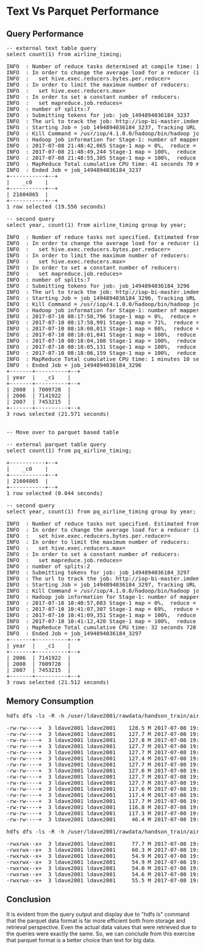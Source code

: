 # Text Vs Parquet Performance

## Query Performance
<pre>
-- external text table query
select count(1) from airline_timing;

INFO  : Number of reduce tasks determined at compile time: 1
INFO  : In order to change the average load for a reducer (in bytes):
INFO  :   set hive.exec.reducers.bytes.per.reducer=<number>
INFO  : In order to limit the maximum number of reducers:
INFO  :   set hive.exec.reducers.max=<number>
INFO  : In order to set a constant number of reducers:
INFO  :   set mapreduce.job.reduces=<number>
INFO  : number of splits:7
INFO  : Submitting tokens for job: job_1494894036184_3237
INFO  : The url to track the job: http://iop-bi-master.imdemocloud.com:8088/proxy/application_1494894036184_3237/
INFO  : Starting Job = job_1494894036184_3237, Tracking URL = http://iop-bi-master.imdemocloud.com:8088/proxy/application_1494894036184_3237/
INFO  : Kill Command = /usr/iop/4.1.0.0/hadoop/bin/hadoop job  -kill job_1494894036184_3237
INFO  : Hadoop job information for Stage-1: number of mappers: 7; number of reducers: 1
INFO  : 2017-07-08 21:48:42,065 Stage-1 map = 0%,  reduce = 0%
INFO  : 2017-07-08 21:48:49,244 Stage-1 map = 100%,  reduce = 0%, Cumulative CPU 38.36 sec
INFO  : 2017-07-08 21:48:55,385 Stage-1 map = 100%,  reduce = 100%, Cumulative CPU 41.07 sec
INFO  : MapReduce Total cumulative CPU time: 41 seconds 70 msec
INFO  : Ended Job = job_1494894036184_3237
+-----------+--+
|    _c0    |
+-----------+--+
| 21604865  |
+-----------+--+
1 row selected (19.556 seconds)

-- second query
select year, count(1) from airline_timing group by year;

INFO  : Number of reduce tasks not specified. Estimated from input data size: 8
INFO  : In order to change the average load for a reducer (in bytes):
INFO  :   set hive.exec.reducers.bytes.per.reducer=<number>
INFO  : In order to limit the maximum number of reducers:
INFO  :   set hive.exec.reducers.max=<number>
INFO  : In order to set a constant number of reducers:
INFO  :   set mapreduce.job.reduces=<number>
INFO  : number of splits:7
INFO  : Submitting tokens for job: job_1494894036184_3296
INFO  : The url to track the job: http://iop-bi-master.imdemocloud.com:8088/proxy/application_1494894036184_3296/
INFO  : Starting Job = job_1494894036184_3296, Tracking URL = http://iop-bi-master.imdemocloud.com:8088/proxy/application_1494894036184_3296/
INFO  : Kill Command = /usr/iop/4.1.0.0/hadoop/bin/hadoop job  -kill job_1494894036184_3296
INFO  : Hadoop job information for Stage-1: number of mappers: 7; number of reducers: 8
INFO  : 2017-07-10 08:17:50,796 Stage-1 map = 0%,  reduce = 0%
INFO  : 2017-07-10 08:17:58,991 Stage-1 map = 71%,  reduce = 0%, Cumulative CPU 37.2 sec
INFO  : 2017-07-10 08:18:00,013 Stage-1 map = 86%,  reduce = 0%, Cumulative CPU 44.93 sec
INFO  : 2017-07-10 08:18:01,041 Stage-1 map = 100%,  reduce = 0%, Cumulative CPU 53.68 sec
INFO  : 2017-07-10 08:18:04,108 Stage-1 map = 100%,  reduce = 38%, Cumulative CPU 60.29 sec
INFO  : 2017-07-10 08:18:05,131 Stage-1 map = 100%,  reduce = 75%, Cumulative CPU 66.05 sec
INFO  : 2017-07-10 08:18:06,159 Stage-1 map = 100%,  reduce = 100%, Cumulative CPU 70.92 sec
INFO  : MapReduce Total cumulative CPU time: 1 minutes 10 seconds 920 msec
INFO  : Ended Job = job_1494894036184_3296
+-------+----------+--+
| year  |   _c1    |
+-------+----------+--+
| 2008  | 7009728  |
| 2006  | 7141922  |
| 2007  | 7453215  |
+-------+----------+--+
3 rows selected (21.571 seconds)


-- Move over to parquet based table

-- external parquet table query
select count(1) from pq_airline_timing;

+-----------+--+
|    _c0    |
+-----------+--+
| 21604865  |
+-----------+--+
1 row selected (0.044 seconds)

-- second query
select year, count(1) from pq_airline_timing group by year;

INFO  : Number of reduce tasks not specified. Estimated from input data size: 2
INFO  : In order to change the average load for a reducer (in bytes):
INFO  :   set hive.exec.reducers.bytes.per.reducer=<number>
INFO  : In order to limit the maximum number of reducers:
INFO  :   set hive.exec.reducers.max=<number>
INFO  : In order to set a constant number of reducers:
INFO  :   set mapreduce.job.reduces=<number>
INFO  : number of splits:2
INFO  : Submitting tokens for job: job_1494894036184_3297
INFO  : The url to track the job: http://iop-bi-master.imdemocloud.com:8088/proxy/application_1494894036184_3297/
INFO  : Starting Job = job_1494894036184_3297, Tracking URL = http://iop-bi-master.imdemocloud.com:8088/proxy/application_1494894036184_3297/
INFO  : Kill Command = /usr/iop/4.1.0.0/hadoop/bin/hadoop job  -kill job_1494894036184_3297
INFO  : Hadoop job information for Stage-1: number of mappers: 2; number of reducers: 2
INFO  : 2017-07-10 10:40:57,083 Stage-1 map = 0%,  reduce = 0%
INFO  : 2017-07-10 10:41:07,307 Stage-1 map = 69%,  reduce = 0%, Cumulative CPU 25.07 sec
INFO  : 2017-07-10 10:41:09,351 Stage-1 map = 100%,  reduce = 0%, Cumulative CPU 27.93 sec
INFO  : 2017-07-10 10:41:12,420 Stage-1 map = 100%,  reduce = 100%, Cumulative CPU 32.72 sec
INFO  : MapReduce Total cumulative CPU time: 32 seconds 720 msec
INFO  : Ended Job = job_1494894036184_3297
+-------+----------+--+
| year  |   _c1    |
+-------+----------+--+
| 2006  | 7141922  |
| 2008  | 7009728  |
| 2007  | 7453215  |
+-------+----------+--+
3 rows selected (21.512 seconds)
</pre>

## Memory Consumption
<pre>
hdfs dfs -ls -R -h /user/ldave2001/rawdata/handson_train/airline_performance/flights_processed/

-rw-rw----+  3 ldave2001 ldave2001    128.5 M 2017-07-08 19:17 /user/ldave2001/rawdata/handson_train/airline_performance/flights_processed/part-m-00000
-rw-rw----+  3 ldave2001 ldave2001    127.7 M 2017-07-08 19:17 /user/ldave2001/rawdata/handson_train/airline_performance/flights_processed/part-m-00001
-rw-rw----+  3 ldave2001 ldave2001    127.8 M 2017-07-08 19:17 /user/ldave2001/rawdata/handson_train/airline_performance/flights_processed/part-m-00002
-rw-rw----+  3 ldave2001 ldave2001    127.7 M 2017-07-08 19:17 /user/ldave2001/rawdata/handson_train/airline_performance/flights_processed/part-m-00003
-rw-rw----+  3 ldave2001 ldave2001    127.7 M 2017-07-08 19:17 /user/ldave2001/rawdata/handson_train/airline_performance/flights_processed/part-m-00004
-rw-rw----+  3 ldave2001 ldave2001    127.4 M 2017-07-08 19:17 /user/ldave2001/rawdata/handson_train/airline_performance/flights_processed/part-m-00005
-rw-rw----+  3 ldave2001 ldave2001    127.7 M 2017-07-08 19:17 /user/ldave2001/rawdata/handson_train/airline_performance/flights_processed/part-m-00006
-rw-rw----+  3 ldave2001 ldave2001    127.6 M 2017-07-08 19:17 /user/ldave2001/rawdata/handson_train/airline_performance/flights_processed/part-m-00007
-rw-rw----+  3 ldave2001 ldave2001    127.7 M 2017-07-08 19:17 /user/ldave2001/rawdata/handson_train/airline_performance/flights_processed/part-m-00008
-rw-rw----+  3 ldave2001 ldave2001    127.7 M 2017-07-08 19:17 /user/ldave2001/rawdata/handson_train/airline_performance/flights_processed/part-m-00009
-rw-rw----+  3 ldave2001 ldave2001    117.6 M 2017-07-08 19:17 /user/ldave2001/rawdata/handson_train/airline_performance/flights_processed/part-m-00010
-rw-rw----+  3 ldave2001 ldave2001    117.4 M 2017-07-08 19:17 /user/ldave2001/rawdata/handson_train/airline_performance/flights_processed/part-m-00011
-rw-rw----+  3 ldave2001 ldave2001    117.7 M 2017-07-08 19:17 /user/ldave2001/rawdata/handson_train/airline_performance/flights_processed/part-m-00012
-rw-rw----+  3 ldave2001 ldave2001    116.8 M 2017-07-08 19:17 /user/ldave2001/rawdata/handson_train/airline_performance/flights_processed/part-m-00013
-rw-rw----+  3 ldave2001 ldave2001    117.3 M 2017-07-08 19:17 /user/ldave2001/rawdata/handson_train/airline_performance/flights_processed/part-m-00014
-rw-rw----+  3 ldave2001 ldave2001     46.4 M 2017-07-08 19:17 /user/ldave2001/rawdata/handson_train/airline_performance/flights_processed/part-m-00015

hdfs dfs -ls -R -h /user/ldave2001/rawdata/handson_train/airline_performance/flights_parquet/

-rwxrwx--x+  3 ldave2001 ldave2001     77.7 M 2017-07-08 19:27 /user/ldave2001/rawdata/handson_train/airline_performance/flights_parquet/000000_0
-rwxrwx--x+  3 ldave2001 ldave2001     60.3 M 2017-07-08 19:26 /user/ldave2001/rawdata/handson_train/airline_performance/flights_parquet/000001_0
-rwxrwx--x+  3 ldave2001 ldave2001     54.9 M 2017-07-08 19:26 /user/ldave2001/rawdata/handson_train/airline_performance/flights_parquet/000002_0
-rwxrwx--x+  3 ldave2001 ldave2001     54.9 M 2017-07-08 19:26 /user/ldave2001/rawdata/handson_train/airline_performance/flights_parquet/000003_0
-rwxrwx--x+  3 ldave2001 ldave2001     54.0 M 2017-07-08 19:26 /user/ldave2001/rawdata/handson_train/airline_performance/flights_parquet/000004_0
-rwxrwx--x+  3 ldave2001 ldave2001     54.6 M 2017-07-08 19:26 /user/ldave2001/rawdata/handson_train/airline_performance/flights_parquet/000005_0
-rwxrwx--x+  3 ldave2001 ldave2001     55.5 M 2017-07-08 19:26 /user/ldave2001/rawdata/handson_train/airline_performance/flights_parquet/000006_0
</pre>

## Conclusion
It is evident from the query output and display due to "hdfs ls" command that the parquet data format is far more efficient both from storage and retrieval perspective. Even the actual data values that were retrieved due to the queries were exactly the same. So, we can conclude from this exercise that parquet format is a better choice than text for big data.
